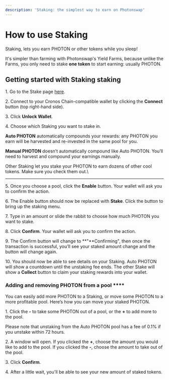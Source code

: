 ```yaml
---
description: 'Staking: the simplest way to earn on Photonswap'
---
```


# How to use Staking

Staking, lets you earn PHOTON or other tokens while you sleep!

It's simpler than farming with Photonswap's Yield Farms, because unlike the Farms, you only need to stake **one token** to start earning: usually PHOTON.

## **Getting started with Staking staking**

1\. Go to the Stake page [here](https://photonswap.finance/#/stake).

2\. Connect to your Cronos Chain-compatible wallet by clicking the **Connect** button (top right-hand side).

3\. Click **Unlock Wallet**.

4\. Choose which Staking you want to stake in.

**Auto PHOTON** automatically compounds your rewards: any PHOTON you earn will be harvested and re-invested in the same pool for you.

**Manual PHOTON** doesn’t automatically compound like Auto PHOTON. You’ll need to harvest and compound your earnings manually.

Other Staking let you stake your PHOTON to earn dozens of other cool tokens. Make sure you check them out.\\

***

5\. Once you choose a pool, click the **Enable** button. Your wallet will ask you to confirm the action.

6\. The Enable button should now be replaced with **Stake**. Click the button to bring up the staking menu.

7\. Type in an amount or slide the rabbit to choose how much PHOTON you want to stake.

8\. Click **Confirm**. Your wallet will ask you to confirm the action.

9\. The Confirm button will change to \*\*"\*\*Confirming", then once the transaction is successful, you’ll see your staked amount change and the button will change again.

10\. You should now be able to see details on your Staking. Auto PHOTON will show a countdown until the unstaking fee ends. The other Stake will show a **Collect** button to claim your staking rewards into your wallet.

### **Adding and removing PHOTON from a pool** \*\*\*\*

You can easily add more PHOTON to a Staking, or move some PHOTON to a more profitable pool. Here’s how you can move your staked PHOTON.

1\. Click the **-** to take some PHOTON out of a pool, or the **+** to add more to the pool.

Please note that unstaking from the Auto PHOTON pool has a fee of 0.1% if you unstake within 72 hours.

2\. A window will open. If you clicked the **+**, choose the amount you would like to add to the pool. If you clicked the **-**, choose the amount to take out of the pool.

3\. Click **Confirm**.

4\. After a little wait, you'll be able to see your new amount of staked tokens.